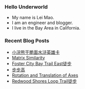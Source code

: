 ### Hello Underworld

- My name is Lei Mao.
- I am an engineer and blogger.
- I live in the Bay Area in California.


### Recent Blog Posts

<!-- BLOG-POST-LIST:START -->
- [小浣熊干脆面水浒英雄卡](https://leimao.github.io/essay/%E5%B0%8F%E6%B5%A3%E7%86%8A%E5%B9%B2%E8%84%86%E9%9D%A2%E6%B0%B4%E6%B5%92%E8%8B%B1%E9%9B%84%E5%8D%A1/)
- [Matrix Similarity](https://leimao.github.io/blog/Matrix-Similarity/)
- [Foster City Bay Trail East徒步](https://leimao.github.io/life/Foster-City-Bay-Trail-East/)
- [步步高](https://leimao.github.io/essay/%E6%AD%A5%E6%AD%A5%E9%AB%98/)
- [Rotation and Translation of Axes](https://leimao.github.io/blog/Rotation-Translation-Axes/)
- [Redwood Shores Loop Trail徒步](https://leimao.github.io/life/Redwood-Shores-Loop-Trail/)
<!-- BLOG-POST-LIST:END -->
